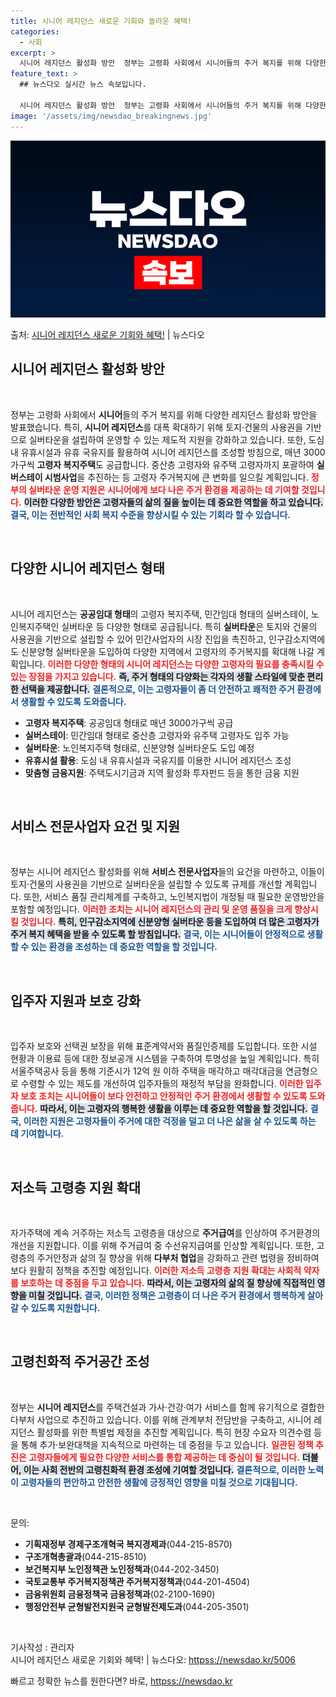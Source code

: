 ```yaml
---
title: 시니어 레지던스 새로운 기회와 놀라운 혜택!
categories:
  - 사회
excerpt: >
  시니어 레지던스 활성화 방안  정부는 고령화 사회에서 시니어들의 주거 복지를 위해 다양한 레지던스 활성화 방…
feature_text: >
  ## 뉴스다오 실시간 뉴스 속보입니다.

  시니어 레지던스 활성화 방안  정부는 고령화 사회에서 시니어들의 주거 복지를 위해 다양한 레지던스 활성화 방…
image: '/assets/img/newsdao_breakingnews.jpg'
---
```


![뉴스다오 속보](/assets/img/newsdao_breakingnews.jpg)

<p>출처: <a href="httpss://newsdao.kr/5006" rel="dofollow">시니어 레지던스 새로운 기회와 혜택!</a> | 뉴스다오</p>

<h2 data-ke-size="size26">시니어 레지던스 활성화 방안</h2>

<p data-ke-size="size16">&nbsp;</p>

정부는 고령화 사회에서 <b>시니어</b>들의 주거 복지를 위해 다양한 레지던스 활성화 방안을 발표했습니다. 특히, <b>시니어 레지던스</b>를 대폭 확대하기 위해 토지·건물의 사용권을 기반으로 실버타운을 설립하여 운영할 수 있는 제도적 지원을 강화하고 있습니다. 또한, 도심 내 유휴시설과 유휴 국유지를 활용하여 시니어 레지던스를 조성할 방침으로, 매년 3000가구씩 <b>고령자 복지주택</b>도 공급합니다. 중산층 고령자와 유주택 고령자까지 포괄하여 <b>실버스테이 시범사업</b>을 추진하는 등 고령자 주거복지에 큰 변화를 일으킬 계획입니다. <b><span style="color: #ee2323;">정부의 실버타운 운영 지원은 시니어에게 보다 나은 주거 환경을 제공하는 데 기여할 것입니다.</span></b> <b><span style="background-color: #21538527;">이러한 다양한 방안은 고령자들의 삶의 질을 높이는 데 중요한 역할을 하고 있습니다.</span></b> <b><span style="color: #1a5490;">결국, 이는 전반적인 사회 복지 수준을 향상시킬 수 있는 기회라 할 수 있습니다.</span></b>

<p data-ke-size="size16">&nbsp;</p>

<h2 data-ke-size="size26">다양한 시니어 레지던스 형태</h2>

<p data-ke-size="size16">&nbsp;</p>

시니어 레지던스는 <b>공공임대 형태</b>의 고령자 복지주택, 민간임대 형태의 실버스테이, 노인복지주택인 실버타운 등 다양한 형태로 공급됩니다. 특히 <b>실버타운</b>은 토지와 건물의 사용권을 기반으로 설립할 수 있어 민간사업자의 시장 진입을 촉진하고, 인구감소지역에도 신분양형 실버타운을 도입하여 다양한 지역에서 고령자의 주거복지를 확대해 나갈 계획입니다. <b><span style="color: #ee2323;">이러한 다양한 형태의 시니어 레지던스는 다양한 고령자의 필요를 충족시킬 수 있는 장점을 가지고 있습니다.</span></b> <b><span style="background-color: #21538527;">즉, 주거 형태의 다양화는 각자의 생활 스타일에 맞춘 편리한 선택을 제공합니다.</span></b> <b><span style="color: #1a5490;">결론적으로, 이는 고령자들이 좀 더 안전하고 쾌적한 주거 환경에서 생활할 수 있도록 도와줍니다.</span></b>

<ul>
    <li><b>고령자 복지주택</b>: 공공임대 형태로 매년 3000가구씩 공급</li>
    <li><b>실버스테이</b>: 민간임대 형태로 중산층 고령자와 유주택 고령자도 입주 가능</li>
    <li><b>실버타운</b>: 노인복지주택 형태로, 신분양형 실버타운도 도입 예정</li>
    <li><b>유휴시설 활용</b>: 도심 내 유휴시설과 국유지를 이용한 시니어 레지던스 조성</li>
    <li><b>맞춤형 금융지원</b>: 주택도시기금과 지역 활성화 투자펀드 등을 통한 금융 지원</li>
</ul>

<p data-ke-size="size16">&nbsp;</p>

<h2 data-ke-size="size26">서비스 전문사업자 요건 및 지원</h2>

<p data-ke-size="size16">&nbsp;</p>

정부는 시니어 레지던스 활성화를 위해 <b>서비스 전문사업자</b>들의 요건을 마련하고, 이들이 토지·건물의 사용권을 기반으로 실버타운을 설립할 수 있도록 규제를 개선할 계획입니다. 또한, 서비스 품질 관리체계를 구축하고, 노인복지법이 개정될 때 필요한 운영방안을 포함할 예정입니다. <b><span style="color: #ee2323;">이러한 조치는 시니어 레지던스의 관리 및 운영 품질을 크게 향상시킬 것입니다.</span></b> <b><span style="background-color: #21538527;">특히, 인구감소지역에 신분양형 실버타운 등을 도입하여 더 많은 고령자가 주거 복지 혜택을 받을 수 있도록 할 방침입니다.</span></b> <b><span style="color: #1a5490;">결국, 이는 시니어들이 안정적으로 생활할 수 있는 환경을 조성하는 데 중요한 역할을 할 것입니다.</span></b>

<p data-ke-size="size16">&nbsp;</p>

<h2 data-ke-size="size26">입주자 지원과 보호 강화</h2>

<p data-ke-size="size16">&nbsp;</p>

입주자 보호와 선택권 보장을 위해 표준계약서와 품질인증제를 도입합니다. 또한 시설 현황과 이용료 등에 대한 정보공개 시스템을 구축하여 투명성을 높일 계획입니다. 특히 서울주택공사 등을 통해 기준시가 12억 원 이하 주택을 매각하고 매각대금을 연금형으로 수령할 수 있는 제도를 개선하여 입주자들의 재정적 부담을 완화합니다. <b><span style="color: #ee2323;">이러한 입주자 보호 조치는 시니어들이 보다 안전하고 안정적인 주거 환경에서 생활할 수 있도록 도와줍니다.</span></b> <b><span style="background-color: #21538527;">따라서, 이는 고령자의 행복한 생활을 이루는 데 중요한 역할을 할 것입니다.</span></b> <b><span style="color: #1a5490;">결국, 이러한 지원은 고령자들이 주거에 대한 걱정을 덜고 더 나은 삶을 살 수 있도록 하는 데 기여합니다.</span></b>

<p data-ke-size="size16">&nbsp;</p>

<h2 data-ke-size="size26">저소득 고령층 지원 확대</h2>

<p data-ke-size="size16">&nbsp;</p>

자가주택에 계속 거주하는 저소득 고령층을 대상으로 <b>주거급여</b>를 인상하여 주거환경의 개선을 지원합니다. 이를 위해 주거급여 중 수선유지급여를 인상할 계획입니다. 또한, 고령층의 주거안정과 삶의 질 향상을 위해 <b>다부처 협업</b>을 강화하고 관련 법령을 정비하여 보다 원활히 정책을 추진할 예정입니다. <b><span style="color: #ee2323;">이러한 저소득 고령층 지원 확대는 사회적 약자를 보호하는 데 중점을 두고 있습니다.</span></b> <b><span style="background-color: #21538527;">따라서, 이는 고령자의 삶의 질 향상에 직접적인 영향을 미칠 것입니다.</span></b> <b><span style="color: #1a5490;">결국, 이러한 정책은 고령층이 더 나은 주거 환경에서 행복하게 살아갈 수 있도록 지원합니다.</span></b>

<p data-ke-size="size16">&nbsp;</p>

<h2 data-ke-size="size26">고령친화적 주거공간 조성</h2>

<p data-ke-size="size16">&nbsp;</p>

정부는 <b>시니어 레지던스</b>를 주택건설과 가사·건강·여가 서비스를 함께 유기적으로 결합한 다부처 사업으로 추진하고 있습니다. 이를 위해 관계부처 전담반을 구축하고, 시니어 레지던스 활성화를 위한 특별법 제정을 추진할 계획입니다. 특히 현장 수요자 의견수렴 등을 통해 추가·보완대책을 지속적으로 마련하는 데 중점을 두고 있습니다. <b><span style="color: #ee2323;">일관된 정책 추진은 고령자들에게 필요한 다양한 서비스를 통합 제공하는 데 중심이 될 것입니다.</span></b> <b><span style="background-color: #21538527;">더불어, 이는 사회 전반의 고령친화적 환경 조성에 기여할 것입니다.</span></b> <b><span style="color: #1a5490;">결론적으로, 이러한 노력이 고령자들의 편안하고 안전한 생활에 긍정적인 영향을 미칠 것으로 기대됩니다.</span></b>

<p data-ke-size="size16">&nbsp;</p>

문의: 
<ul>
    <li><b>기획재정부 경제구조개혁국 복지경제과</b>(044-215-8570)</li>
    <li><b>구조개혁총괄과</b>(044-215-8510)</li>
    <li><b>보건복지부 노인정책관 노인정책과</b>(044-202-3450)</li>
    <li><b>국토교통부 주거복지정책관 주거복지정책과</b>(044-201-4504)</li>
    <li><b>금융위원회 금융정책국 금융정책과</b>(02-2100-1690)</li>
    <li><b>행정안전부 균형발전지원국 균형발전제도과</b>(044-205-3501)</li>
</ul>

<p data-ke-size="size16">&nbsp;</p>

기사작성 : 관리자  
시니어 레지던스 새로운 기회와 혜택! | 뉴스다오: <a href="httpss://newsdao.kr/5006">httpss://newsdao.kr/5006</a> 

빠르고 정확한 뉴스를 원한다면? 바로, <a href="httpss://newsdao.kr" rel="dofollow">httpss://newsdao.kr</a>


